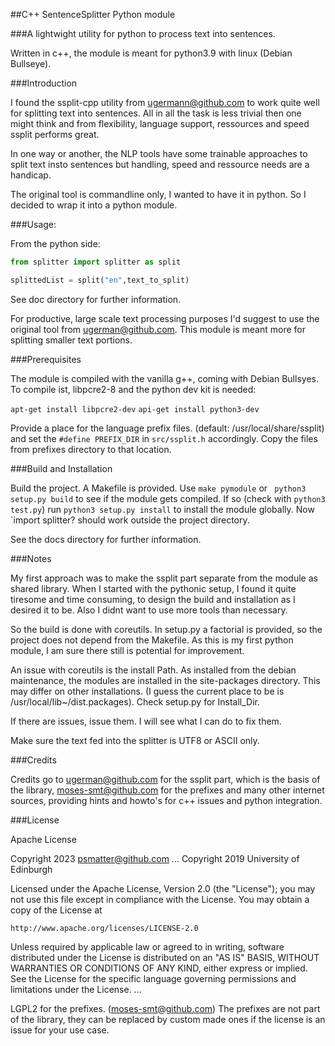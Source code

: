 ##C++ SentenceSplitter Python module

###A lightwight utility for python to process text into sentences.

Written in c++, the module is meant for python3.9 with linux (Debian Bullseye).


###Introduction

I found the ssplit-cpp utility from ugermann@github.com to work quite well for splitting text into sentences. All in all the task is less trivial then one might think and from flexibility, language support, ressources and speed ssplit performs great.

In one way or another, the NLP tools have some trainable approaches to split text insto sentences but handling, speed and ressource needs are a handicap. 

The original tool is commandline only, I wanted to have it in python. So I decided to wrap it into a python module. 


###Usage:

From the python side: 

```python
from splitter import splitter as split

splittedList = split("en",text_to_split)
```

See doc directory for further information. 

For productive, large scale text processing purposes I'd suggest to use the original tool from ugerman@github.com. This module is meant more for splitting smaller text portions. 

###Prerequisites

The module is compiled with the vanilla g++, coming with Debian Bullsyes. To compile ist, libpcre2-8 and the python dev kit is needed:

`apt-get install libpcre2-dev` 
`api-get install python3-dev`

Provide a place for the language prefix files. (default: /usr/local/share/ssplit) and set the `#define PREFIX_DIR` in `src/ssplit.h` accordingly. Copy the files from prefixes directory to that location. 


###Build and Installation

Build the project. A Makefile is provided. Use `make pymodule` or  ` python3 setup.py build` to see if the module gets compiled. If so (check with `python3 test.py`) run `python3 setup.py install` to install the module globally. Now `import splitter? should work outside the project directory. 

See the docs directory for further information. 

###Notes

My first approach was to make the ssplit part separate from the module as shared library. When I started with the pythonic setup, I found it quite tiresome and time consuming, to design the build and installation as I desired it to be. Also I didnt want to use more tools than necessary.  

So the build is done with coreutils. In setup.py a factorial is provided, so the project does not depend from the Makefile. As this is my first python module, I am sure there still is potential for improvement. 

An issue with coreutils is the install Path. As installed from the debian maintenance, the modules are installed in the site-packages directory. This may differ on other installations. (I guess the current place to be is /usr/local/lib~/dist.packages). Check setup.py for Install_Dir. 


If there are issues, issue them. I will see what I can do to fix them. 

Make sure the text fed into the splitter is UTF8 or ASCII only. 


###Credits

Credits go to ugerman@github.com for the ssplit part, which is the basis of the library, moses-smt@github.com for the prefixes and many other internet sources, providing hints and howto's for c++ issues and python integration. 

###License

Apache License 

   Copyright 2023 psmatter@github.com 
   ...
   Copyright 2019 University of Edinburgh

   Licensed under the Apache License, Version 2.0 (the "License");
   you may not use this file except in compliance with the License.
   You may obtain a copy of the License at

    http://www.apache.org/licenses/LICENSE-2.0

   Unless required by applicable law or agreed to in writing, software
   distributed under the License is distributed on an "AS IS" BASIS,
   WITHOUT WARRANTIES OR CONDITIONS OF ANY KIND, either express or implied.
   See the License for the specific language governing permissions and
   limitations under the License.
   ...

   LGPL2 for the prefixes. (moses-smt@github.com)
   The prefixes are not part of the library, they can be replaced by
   custom made ones if the license is an issue for your use case.



